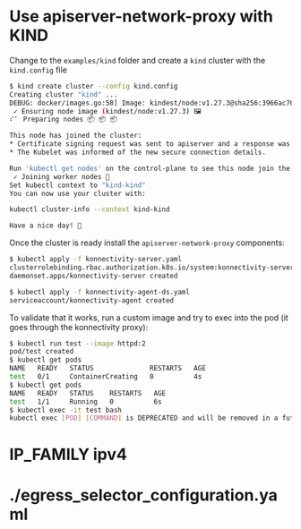 # Use apiserver-network-proxy with KIND


Change to the `examples/kind` folder and create a `kind` cluster with the `kind.config` file

```sh
$ kind create cluster --config kind.config
Creating cluster "kind" ...
DEBUG: docker/images.go:58] Image: kindest/node:v1.27.3@sha256:3966ac761ae0136263ffdb6cfd4db23ef8a83cba8a463690e98317add2c9ba72 present locally
 ✓ Ensuring node image (kindest/node:v1.27.3) 🖼
⠎⠁ Preparing nodes 📦 📦 📦

This node has joined the cluster:
* Certificate signing request was sent to apiserver and a response was received.
* The Kubelet was informed of the new secure connection details.

Run 'kubectl get nodes' on the control-plane to see this node join the cluster.
 ✓ Joining worker nodes 🚜
Set kubectl context to "kind-kind"
You can now use your cluster with:

kubectl cluster-info --context kind-kind

Have a nice day! 👋
```

Once the cluster is ready install the `apiserver-network-proxy` components:

```sh
$ kubectl apply -f konnectivity-server.yaml
clusterrolebinding.rbac.authorization.k8s.io/system:konnectivity-server created
daemonset.apps/konnectivity-server created

$ kubectl apply -f konnectivity-agent-ds.yaml
serviceaccount/konnectivity-agent created
```

To validate that it works, run a custom image and try to exec into the pod (it goes through the konnectivity proxy):
```sh
$ kubectl run test --image httpd:2
pod/test created
$ kubectl get pods
NAME   READY   STATUS              RESTARTS   AGE
test   0/1     ContainerCreating   0          4s
$ kubectl get pods
NAME   READY   STATUS    RESTARTS   AGE
test   1/1     Running   0          6s
$ kubectl exec -it test bash
kubectl exec [POD] [COMMAND] is DEPRECATED and will be removed in a future version. Use kubectl exec [POD] -- [COMMAND] instead.
```


# IP_FAMILY ipv4
# ./egress_selector_configuration.yaml

